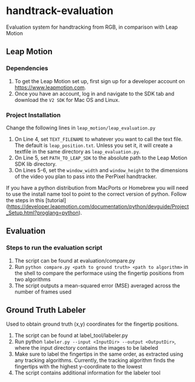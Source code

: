 # handtrack-evaluation
Evaluation system for handtracking from RGB, in comparison with Leap Motion

## Leap Motion
### Dependencies
1. To get the Leap Motion set up, first sign up for a developer account on https://www.leapmotion.com.
2. Once you have an account, log in and navigate to the SDK tab and download the `V2 SDK` for Mac OS and Linux.

### Project Installation
Change the following lines in `leap_motion/leap_evaluation.py`

1. On Line 4, set `TEXT_FILENAME` to whatever you want to call the text file. The default is `leap_position.txt`. Unless you set it, it will create a textfile in the same directory as `leap_evaluation.py`.
2. On Line 5, set `PATH_TO_LEAP_SDK` to the absolute path to the Leap Motion SDK lib directory.
3. On Lines 5-6, set the `window_width` and `window_height` to the dimensions of the video you plan to pass into the PerPixel handtracker.

If you have a python distribution from MacPorts or Homebrew you will need to use the install name tool to point to the correct version of python. Follow the steps in this [tutorial] (https://developer.leapmotion.com/documentation/python/devguide/Project_Setup.html?proglang=python).

## Evaluation 
### Steps to run the evaluation script

1. The script can be found at evaluation/compare.py
2. Run `python compare.py <path to ground truth> <path to algorithm>` in the shell to compare the performace using the fingertip positions from two algorithms
3. The script outputs a mean-squared error (MSE) averaged across the number of frames used

## Ground Truth Labeler

Used to obtain ground truth (x,y) coordinates for the fingertip positions. 

1. The script can be found at label_tool/labeler.py
2. Run python `labeler.py --input <InputDir> --output <OutputDir>`, where the input directory contains the images to be labeled
3. Make sure to label the fingertips in the same order, as extracted using any tracking algorithms. Currently, the tracking algorithm finds the fingertips with the highest y-coordinate to the lowest
4. The script contains additional information for the labeler tool
